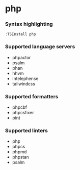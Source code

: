 # php

### Syntax highlighting

```vim
:TSInstall php
```

### Supported language servers

- phpactor
- psalm
- phan
- hhvm
- intelephense
- tailwindcss

### Supported formatters

- phpcbf
- phpcsfixer
- pint

### Supported linters

- php
- phpcs
- phpmd
- phpstan
- psalm
